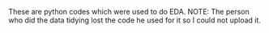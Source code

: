 These are python codes which were used to do EDA. 
NOTE: The person who did the data tidying lost the code he used for it so I could not upload it.
